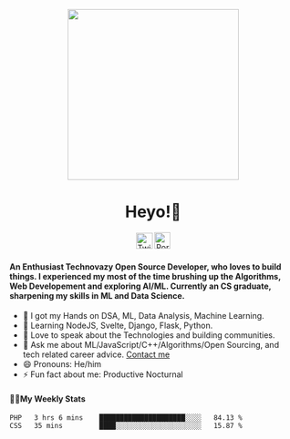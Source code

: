 
<p align= "center"><img src="https://media.giphy.com/media/p4NLw3I4U0idi/giphy.gif" width="300"></p>


<h1 align="center" style= "font-size=100%">Heyo!👋</h1>
<p align= "center" style= "color:blue"><a href="https://twitter.com/codewithdev" class="fancybox" target="_blank" rel="external"><img src="https://image.flaticon.com/icons/svg/2111/2111738.svg" width="29" height="28" alt="Twitter" title="Twitter"></a>
  <a href="https://codewithdev.github.io/" class="fancybox" target="_blank" rel="internal"><img src="https://image.flaticon.com/icons/svg/2799/2799936.svg" width="28" height="29" alt="Portfolio" title="Portfolio"></a></p>

#### An Enthusiast Technovazy Open Source Developer, who loves to build things. I experienced my most of the time brushing up the Algorithms, Web Developement and exploring AI/ML. Currently an CS graduate, sharpening my skills in ML and Data Science. 

- 🔭 I got my Hands on DSA, ML, Data Analysis, Machine Learning.
- 🌱 Learning NodeJS, Svelte, Django, Flask, Python.
- 👯 Love to speak about the Technologies and building communities.
- 💬 Ask me about ML/JavaScript/C++/Algorithms/Open Sourcing, and tech related career advice. [Contact me](mailto:idevprakaash@hotmail.com)
- 😄 Pronouns: He/him
- ⚡ Fun fact about me: Productive Nocturnal

#### 👨‍💻My Weekly Stats 

<!--START_SECTION:waka-->
```text
PHP   3 hrs 6 mins    █████████████████████░░░░   84.13 % 
CSS   35 mins         ████░░░░░░░░░░░░░░░░░░░░░   15.87 % 
```
<!--END_SECTION:waka-->
